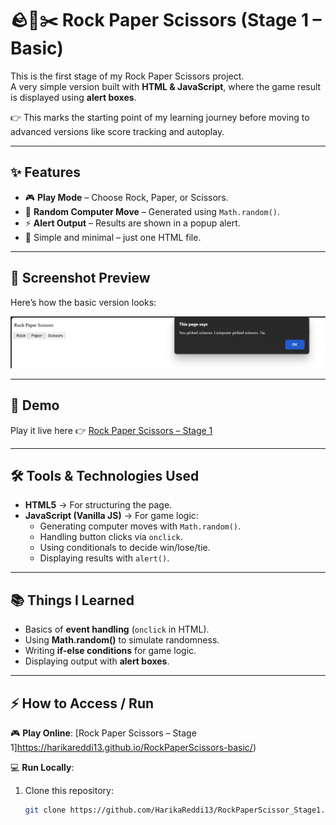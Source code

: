 # 🪨📄✂️ Rock Paper Scissors (Stage 1 – Basic)

This is the first stage of my Rock Paper Scissors project.  
A very simple version built with **HTML & JavaScript**, where the game result is displayed using **alert boxes**.  

👉 This marks the starting point of my learning journey before moving to advanced versions like score tracking and autoplay.  

---

## ✨ Features
- 🎮 **Play Mode** – Choose Rock, Paper, or Scissors.  
- 🎲 **Random Computer Move** – Generated using `Math.random()`.  
- ⚡ **Alert Output** – Results are shown in a popup alert.  
- 🧩 Simple and minimal – just one HTML file.  

---

## 📸 Screenshot Preview
Here’s how the basic version looks:  

![Rock Paper Scissors Stage 1 Preview](screenshot-stage1.png)  

---

## 🚀 Demo
Play it live here 👉 [Rock Paper Scissors – Stage 1](https://harikareddi13.github.io/RockPaperScissors-basic/)  

---

## 🛠️ Tools & Technologies Used
- **HTML5** → For structuring the page.  
- **JavaScript (Vanilla JS)** → For game logic:
  - Generating computer moves with `Math.random()`.  
  - Handling button clicks via `onclick`.  
  - Using conditionals to decide win/lose/tie.  
  - Displaying results with `alert()`.  

---

## 📚 Things I Learned
- Basics of **event handling** (`onclick` in HTML).  
- Using **Math.random()** to simulate randomness.  
- Writing **if-else conditions** for game logic.  
- Displaying output with **alert boxes**.  

---

## ⚡ How to Access / Run

🎮 **Play Online**: [Rock Paper Scissors – Stage 1]https://harikareddi13.github.io/RockPaperScissors-basic/)  

💻 **Run Locally**:  
1. Clone this repository:
   ```bash
   git clone https://github.com/HarikaReddi13/RockPaperScissor_Stage1.git
